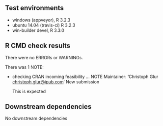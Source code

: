 ## Test environments
* windows (appveyor), R 3.2.3
* ubuntu 14.04 (travis-ci) R 3.2.3
* win-builder devel, R 3.3.0

## R CMD check results
There were no ERRORs or WARNINGs. 

There was 1 NOTE:

* checking CRAN incoming feasibility ... NOTE
  Maintainer: ‘Christoph Glur <christoph.glur@ipub.com>’
  New submission
  
  This is expected

## Downstream dependencies

No downstream dependencies